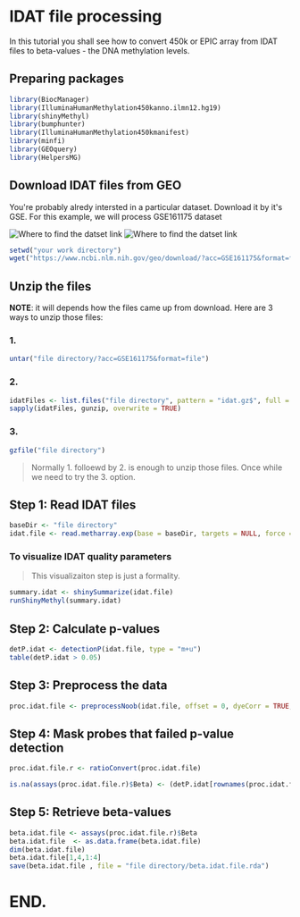 # IDAT file processing 

In this tutorial you shall see how to convert 450k or EPIC array from IDAT files to beta-values - the DNA methylation levels. 

## Preparing packages 

```r
library(BiocManager)
library(IlluminaHumanMethylation450kanno.ilmn12.hg19)
library(shinyMethyl)
library(bumphunter)
library(IlluminaHumanMethylation450kmanifest)
library(minfi)
library(GEOquery)
library(HelpersMG)
```

## Download IDAT files from GEO 

You're probably alredy intersted in a particular dataset. Download it by it's GSE. For this example, we will process GSE161175 dataset 


![Where to find the datset link](./GitHub/IDAT.file-processing/image_01_geo.png)
![Where to find the datset link](./GitHub/IDAT.file-processing/image_02_geo.png)

```r
setwd("your work directory")
wget("https://www.ncbi.nlm.nih.gov/geo/download/?acc=GSE161175&format=file") 
```

## Unzip the files

**NOTE**: it will depends how the files came up from download. 
Here are 3 ways to unzip those files:

### 1.

```r
untar("file directory/?acc=GSE161175&format=file")
```

### 2.

```r
idatFiles <- list.files("file directory", pattern = "idat.gz$", full = TRUE, recursive = TRUE)
sapply(idatFiles, gunzip, overwrite = TRUE)
```

### 3.

```r
gzfile("file directory")
```
> Normally 1. folloewd by 2. is enough to unzip those files. Once while we need to try the 3. option. 


## Step 1: Read IDAT files 

```r
baseDir <- "file directory"  
idat.file <- read.metharray.exp(base = baseDir, targets = NULL, force = TRUE, recursive = T) 
```

### To visualize IDAT quality parameters 
> This visualizaiton step is just a formality.

```r
summary.idat <- shinySummarize(idat.file)
runShinyMethyl(summary.idat) 
```


## Step 2: Calculate p-values

```r
detP.idat <- detectionP(idat.file, type = "m+u") 
table(detP.idat > 0.05)
```


## Step 3: Preprocess the data

```r
proc.idat.file <- preprocessNoob(idat.file, offset = 0, dyeCorr = TRUE, verbose = TRUE, dyeMethod="reference")
```


## Step 4: Mask probes that failed p-value detection

```r
proc.idat.file.r <- ratioConvert(proc.idat.file)

is.na(assays(proc.idat.file.r)$Beta) <- (detP.idat[rownames(proc.idat.file.r), colnames(proc.idat.file.r)] > 0.05)
```


## Step 5: Retrieve beta-values

```r
beta.idat.file <- assays(proc.idat.file.r)$Beta
beta.idat.file  <- as.data.frame(beta.idat.file)
dim(beta.idat.file)
beta.idat.file[1,4,1:4]
save(beta.idat.file , file = "file directory/beta.idat.file.rda")
```

# END. 

